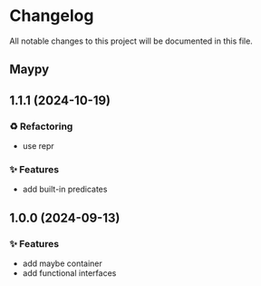 # Changelog
All notable changes to this project will be documented in this file.
## Maypy

## 1.1.1 (2024-10-19)

### :recycle: Refactoring

- use repr

### :sparkles: Features

- add built-in predicates

## 1.0.0 (2024-09-13)

### :sparkles: Features

- add maybe container
- add functional interfaces
